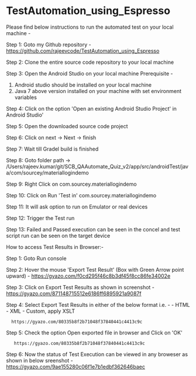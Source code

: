 # TestAutomation_using_Espresso
Please find below instructions to run the automated test on your local machine -

Step 1: Goto my Github repository - https://github.com/rajeevcode/TestAutomation_using_Espresso

Step 2: Clone the entire source code repository to your local machine

Step 3: Open the Android Studio on your local machine
Prerequisite - 
1. Android studio should be installed on your local machine
2. Java 7 above version installed on your machine with set environment variables

Step 4: Click on the option 'Open an existing Android Studio Project' in Android Studio'

Step 5: Open the downloaded source code project

Step 6: Click on next -> Next -> finish 

Step 7: Wait till Gradel build is finished 

Step 8: Goto folder path -> /Users/rajeev.kumar/git/SCB_QAAutomate_Quiz_v2/app/src/androidTest/java/com/sourcey/materiallogindemo

Step 9: Right Click on com.sourcey.materiallogindemo 

Step 10: Click on Run 'Test in' com.sourcey.materiallogindemo 

Step 11: It will ask option to run on Emulator or real devices 

Step 12: Trigger the Test run

Step 13: Failed and Passed execution can be seen in the concel and test script run can be seen on the target device

How to access Test Results in Browser:-

Step 1: Goto Run console

Step 2: Hover the mouse 'Export Test Result' (Box with Green Arrow point upward) - 
        https://gyazo.com/f0cd295f46c8b3df45f8cc86fe34002e

Step 3: Click on Export Test Results as shown in screenshot - 
        https://gyazo.com/871148715512e6186ff6895921a9087f

Step 4: Select Export Test Results  in either of the below format  i.e. - 
      - HTML
      - XML
      - Custom, apply XSLT 

      https://gyazo.com/80335b8f2b71048f37840441c4413c9c

Step 5: Check the option Open exported file in browser and Click on 'OK'
       
       https://gyazo.com/80335b8f2b71048f37840441c4413c9c

Step 6: Now the status of Test Execution can be viewed in any broweser as shown in below sreenshot - 
        https://gyazo.com/9ae155280c06f1e7b1edbf362646baec
